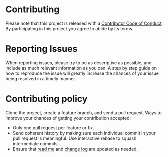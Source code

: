 # Contributing

Please note that this project is released with a
[Contributor Code of Conduct](http://contributor-covenant.org/version/1/2/0/). By participating in this project you 
agree to abide by its terms.

# Reporting Issues

When reporting issues, please try to be as descriptive as possible, and include as much relevant information as you
can. A step by step guide on how to reproduce the issue will greatly increase the chances of your issue being
resolved in a timely manner.

# Contributing policy

Clone the project, create a feature branch, and send a pull request. Ways to improve your chances of getting your
contribution accepted:

* Only one pull request per feature or fix.
* Send coherent history by making sure each individual commit in your pull request is meaningful. Use interactive
  rebase to squash intermediate commits.
* Ensure that [read me](README.md) and [change log](CHANGELOG.md) are updated as needed.
